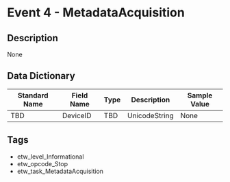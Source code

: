 # Event 4 - MetadataAcquisition

## Description
None

## Data Dictionary
|Standard Name|Field Name|Type|Description|Sample Value|
|---|---|---|---|---|
|TBD|DeviceID|TBD|UnicodeString|None|None|

## Tags
* etw_level_Informational
* etw_opcode_Stop
* etw_task_MetadataAcquisition